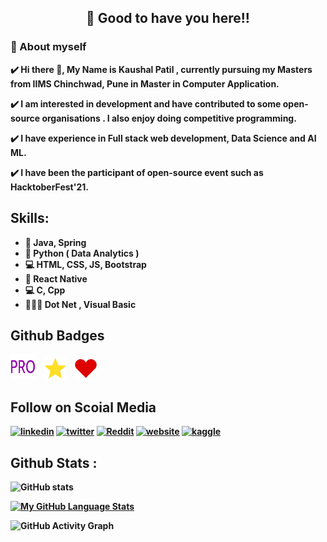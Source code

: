 <h2 align="center">
 <b> 👋 Good to have you here!! <b>
</h2>
  

### 🌱 About myself

✔️ Hi there 👋, My Name is Kaushal Patil , currently pursuing my Masters from IIMS Chinchwad, Pune in Master in Computer Application.

✔️ I am interested in development and have contributed to some open-source organisations . I also enjoy doing competitive programming.

✔️ I have experience in Full stack web development, Data Science and AI ML.

✔️ I have been the participant of open-source event such as HacktoberFest'21.

## Skills: 
 - 🍵 Java, Spring
 - 🐍 Python ( Data Analytics ) 
 - 💻 HTML, CSS, JS, Bootstrap
 - 📱 React Native
 - 💻 C, Cpp 
 - 🧑🏻‍💻 Dot Net , Visual Basic
  
## Github Badges
<a href='https://github.com/pricing'><img src='https://raw.githubusercontent.com/acervenky/animated-github-badges/master/assets/pro.gif' width='40' height='40'></a> <a href='https://stars.github.com/'><img src='https://raw.githubusercontent.com/acervenky/animated-github-badges/master/assets/starbadge.gif' width='35' height='35'></a> <a href='https://docs.github.com/en/github/supporting-the-open-source-community-with-github-sponsors'><img src='https://raw.githubusercontent.com/acervenky/animated-github-badges/master/assets/sponsorbadge.gif' width='35' height='35'></a> 

## Follow on Scoial Media
[<img src='https://cdn.jsdelivr.net/npm/simple-icons@3.0.1/icons/linkedin.svg' alt='linkedin' height='40'>](https://www.linkedin.com/in/kaushal-patil-200a5a161/)  [<img src='https://cdn.jsdelivr.net/npm/simple-icons@3.0.1/icons/twitter.svg' alt='twitter' height='40'>](https://twitter.com/kupatil122)  [<img src='https://cdn.jsdelivr.net/npm/simple-icons@3.0.1/icons/reddit.svg' alt='Reddit' height='40'>](https://www.reddit.com/user/kaushal122)  [<img src='https://cdn.jsdelivr.net/npm/simple-icons@3.0.1/icons/icloud.svg' alt='website' height='40'>](https://www.kaushalpatil.ml/)  [<img src='https://cdn.jsdelivr.net/npm/simple-icons@3.0.1/icons/kaggle.svg' alt='kaggle' height='40'>](https://www.kaggle.com/kaushalpatil)  


## Github Stats :
    
![GitHub stats](https://github-readme-stats.vercel.app/api?username=kupatil&show_icons=true&theme=radical)
  
[![My GitHub Language Stats](https://github-readme-stats.vercel.app/api/top-langs/?username=kupatil&langs_count=5&theme=tokyonight)]()

![GitHub Activity Graph](https://activity-graph.herokuapp.com/graph?username=kupatil)  

